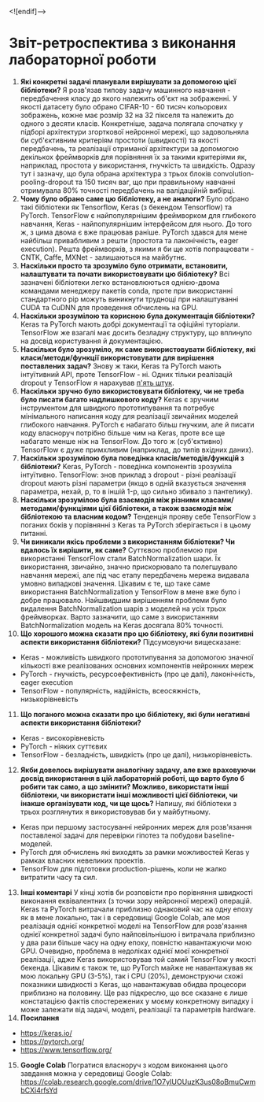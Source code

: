 ﻿
<![endif]-->

# Звіт-ретроспектива з виконання лабораторної роботи
1. **Які конкретні задачі планували вирішувати за допомогою цієї бібліотеки?**
Я розв'язав типову задачу машинного навчання - передбачення класу до якого належить об'єкт на зображенні. У якості датасету було обрано CIFAR-10 - 60 тисяч кольорових зображень, кожне має розмір 32 на 32 пікселя та належить до одного з десяти класів. Конкретніше, задача полягала спочатку у підборі архітектури згорткової нейронної мережі, що задовольняла би суб'єктивним критеріям простоти (швидкості) та якості передбачень, та реалізації отриманої архітектури за допомогою декількох фреймворків для порівняння їх за такими критеріями як, наприклад, простота у використання, гнучкість та швидкість. Одразу тут і зазначу, що була обрана архітектура з  трьох блоків convolution-pooling-dropout та 150 тисяч ваг, що при правильному навчанні отримувала 80% точності передбачень на валідаційній вибірці.
2. **Чому було обрано саме цю бібліотеку, а не аналоги?**
Було обрано такі бібліотеки як Tensorflow, Keras (з бекендом Tensorflow) та PyTorch. TensorFlow є найпопулярнішим фреймворком для глибокого навчання, Keras - найпопулярнішим інтерфейсом для нього. До того ж, з цима двома є вже працював раніше. PyTorch здався для мене найбільш привабливим з решти (простота та лаконічність, eager execution). Решта фреймворків, з якими я би ще хотів попрацювати - CNTK, Caffe, MXNet - залишаються на майбутнє.
3. **Наскільки просто та зрозуміло було отримати, встановити, налаштувати та почати використовувати цю бібліотеку?**
Всі зазначені бібліотеки легко встановлюються однією-двома командами менеджеру пакетів conda, проте при використанні стандартного pip можуть виникнути труднощі при налаштуванні CUDA та CuDNN для проведення обчислень на GPU.
4. **Наскільки зрозумілою та корисною була документація бібліотеки?**
Keras та PyTorch мають добрі документації та офіційні туторіали. TensorFlow же взагалі має досить безладну структуру, що вплинуло на досвід користування й документацією.
5. **Наскільки було зрозуміло, як саме використовувати бібліотеку, які класи/методи/функції використовувати для вирішення поставлених задач?**
Знову ж таки, Keras та PyTorch мають інтуїтивний API, проте TensorFlow - ні. Одних тільки реалізацій dropout у TensorFlow я нарахував [п'ять штук](https://www.tensorflow.org/s/results/?q=dropout&p=/).
6. **Наскільки зручно було використовувати бібліотеку, чи не треба було писати багато надлишкового коду?**
Keras є зручним інструментом для швидкого прототипування та потребує мінімального написання коду для реалізації звичайних моделей глибокого навчання. PyTorch є набагато більш гнучким, але й писати коду власноруч потрібно більше чим на Keras, проте все ще набагато менше ніж на TensorFlow. До того ж (суб'єктивно) TensorFlow є дуже примхливим (наприклад, до типів вхідних даних).
7. **Наскільки зрозумілою була поведінка класів/методів/функцій з бібліотеки?**
Keras, PyTorch - поведінка компонентів зрозуміла інтуїтивно. TensorFlow: знов приклад з dropout - різні реалізації dropout мають різні параметри (якщо в одній вказується значення параметра, нехай, p, то в іншій 1-p, що сильно збивало з пантелику).
8. **Наскільки зрозумілою була взаємодія між різними класами/методами/функціями цієї бібліотеки, а також взаємодія між бібліотекою та власним кодом?**
Тенденція прояву себе TensorFlow з поганих боків у порівнянні з Keras та PyTorch зберігається і в цьому питанні.
9. **Чи виникали якісь проблеми з використанням бібліотеки? Чи вдалось їх вирішити, як саме?**
Суттєвою проблемою при використанні TensorFlow стали BatchNormalization шари. Їх використання, звичайно, значно прискорювало та полегшувало навчання мережі, але під час етапу передбачень мережа видавала умовно випадкові значення. Цікавим є те, що таке саме використання BatchNormalization у TensorFlow в мене вже було і добре працювало. Найшвидшим вирішенням проблеми було видалення BatchNormalization шарів з моделей на усіх трьох фреймворках. Варто зазначити, що саме з використанням BatchNormalization модель на Keras досягала 80% точності.
10. **Що хорошого можна сказати про цю бібліотеку, які були позитивні аспекти використання бібліотеки?**
Підсумовуючи вищесказане:
- Keras - можливість швидкого прототипування за допомогою значної кількості вже реалізованих основних компонентів нейронних мереж
- PyTorch - гнучкість, ресурсоефективність (про це далі), лаконічність, eager execution
- TensorFlow - популярність, надійність, всеосяжність, низькорівневість
11. **Що поганого можна сказати про цю бібліотеку, які були негативні аспекти використання бібліотеки?**
- Keras - високорівневість
- PyTorch - ніяких суттєвих
- TensorFlow - безладність, швидкість (про це далі), низькорівневість.
12. **Якби довелось вирішувати аналогічну задачу, але вже враховуючи досвід використання в цій лабораторній роботі, що варто було б робити так само, а що змінити? Можливо, використати інші бібліотеки, чи використати інші можливості цієї бібліотеки, чи інакше організувати код, чи ще щось?**
Напишу, які бібліотеки з трьох розглянутих я використовував би у майбутньому.
- Keras при першому застосуванні нейронних мереж для розв'язання поставленої задачі для перевірки гіпотез та побудови baseline-моделей.
- PyTorch для обчислень які виходять за рамки можливостей Keras у рамках власних невеликих проектів.
- TensorFlow для підготовки production-рішень, коли не жалко витратити часу та сил.
13. **Інші коментарі**
У кінці хотів би розповісти про порівняння швидкості виконання еквівалентних (з точки зору нейронної мережі) операцій. Keras та PyTorch витрачали приблизно однаковий час на одну епоху як в мене локально, так і в середовищі Google Colab, але моя реалізація однієї конкретної моделі на TensorFlow для розв'язання однієї конкретної задачі було найповільнішою і витрачала приблизно у два рази більше часу на одну епоху, повністю навантажуючи мою GPU. Очевидно, проблема в недоліках однієї моєї конкретної реалізації, адже Keras використовував той самий TensorFlow у якості бекенда. Цікавим є також те, що PyTorch майже не навантажував як мою локальну GPU (3-5%), так і CPU (20%), демонструючи схожі показники швидкості з Keras, що навантажував обидва процесори приблизно на половину. Ще раз підкреслю, що все сказане є лише констатацією фактів спостережених у моєму конкретному випадку і може залежати від задачі, моделі, реалізації та параметрів hardware.
14. **Посилання**
- https://keras.io/
- https://pytorch.org/
- https://www.tensorflow.org/
15. **Google Colab**
Погратися власноруч з кодом виконання цього завдання можна у середовищі Google Colab:
https://colab.research.google.com/drive/1O7yIUOUuzK3us08oBmuCwmbCXi4rfsYd
